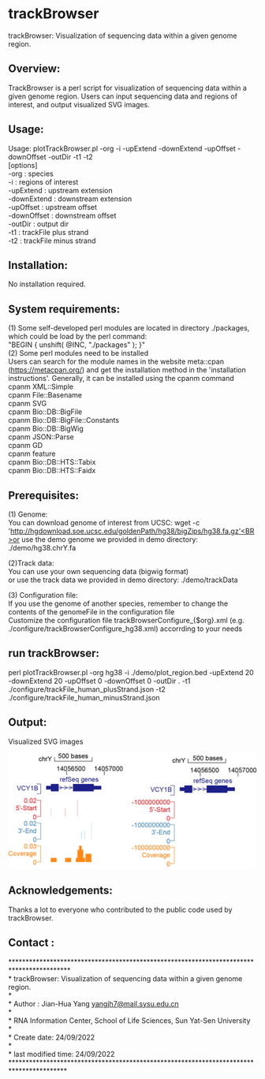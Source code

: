 # trackBrowser

trackBrowser: Visualization of sequencing data within a given genome region.

Overview:
---------

TrackBrowser is a perl script for visualization of sequencing data within a given genome region. Users can input sequencing data and regions of interest, and output visualized SVG images.

Usage:
---------

Usage:  plotTrackBrowser.pl  -org <species> -i <regions of interest> -upExtend <upstream extension> -downExtend <downstream extension> -upOffset <upstream offset> -downOffset <downstream offset> -outDir <output dir> -t1 <trackFile plus strand> -t2 <trackFile minus strand> <BR>
[options]<BR>
-org                    : species<BR>
-i                        : regions of interest<BR>
-upExtend          : upstream extension <BR>
-downExtend      : downstream extension <BR>
-upOffset            : upstream offset<BR>
-downOffset       : downstream offset<BR>
-outDir                : output dir<BR>
-t1                       : trackFile plus strand<BR>
-t2                       : trackFile minus strand<BR>


Installation:<BR>
---------

No installation required.<BR>

System requirements:
---------

(1) Some self-developed perl modules are located in directory ./packages, which could be load by the perl command: <BR>"BEGIN { unshift( @INC, "./packages" ); }"<BR>(2) Some perl modules need to be installed<BR>Users can search for the module names in the website meta::cpan (https://metacpan.org/) and get the installation method in the 'installation instructions'. Generally, it can be installed using the cpanm command<BR>cpanm XML::Simple<BR>
cpanm File::Basename<BR>
cpanm SVG<BR>
cpanm Bio::DB::BigFile<BR>
cpanm Bio::DB::BigFile::Constants<BR>
cpanm Bio::DB::BigWig<BR>
cpanm JSON::Parse<BR>
cpanm GD<BR>
cpanm feature<BR>
cpanm Bio::DB::HTS::Tabix<BR>
cpanm Bio::DB::HTS::Faidx<BR>

Prerequisites:<BR>
---------

(1) Genome:<BR>
You can download genome of interest from UCSC: wget -c 'http://hgdownload.soe.ucsc.edu/goldenPath/hg38/bigZips/hg38.fa.gz'<BR>or use the demo genome we provided in demo directory: ./demo/hg38.chrY.fa<BR>

(2)Track data:<BR>
You can use your own sequencing data (bigwig format)<BR>or use the track data we provided in demo directory: ./demo/trackData<BR>

(3) Configuration file:<BR>
If you use the genome of another species, remember to change the contents of the genomeFile in the configuration file<BR>Customize the configuration file trackBrowserConfigure_{$org}.xml (e.g. ./configure/trackBrowserConfigure_hg38.xml) accorrding to your needs<BR>

run trackBrowser:
---------

perl plotTrackBrowser.pl -org hg38 -i ./demo/plot_region.bed -upExtend 20 -downExtend 20 -upOffset 0 -downOffset 0 -outDir . -t1 ./configure/trackFile_human_plusStrand.json -t2 ./configure/trackFile_human_minusStrand.json<BR>

Output:
---------

Visualized SVG images<BR>

<img src=".\results\chrY_14056154-14057020.png" alt="image-20220926095517453" style="zoom: 80%;" />



Acknowledgements:
---------

Thanks a lot to everyone who contributed to the public code used by trackBrowser.<BR>

Contact :
---------

*****************************************************************************************<BR>
 \*	trackBrowser: Visualization of sequencing data within a given genome region.<BR>
 \*<BR>
 \*	Author : Jian-Hua Yang <yangjh7@mail.sysu.edu.cn><BR>
 \* <BR>
 \*	RNA Information Center, School of Life Sciences, Sun Yat-Sen University<BR>
 \*	<BR>
 \*  Create date: 24/09/2022<BR>
 \*  <BR>
 \*  last modified time: 24/09/2022<BR>
 ****************************************************************************************<BR>
